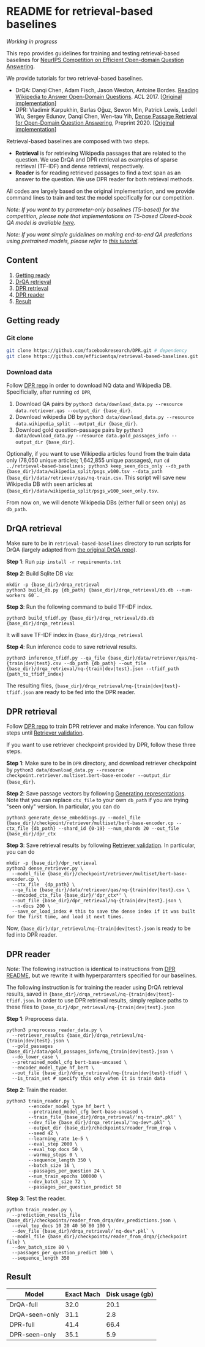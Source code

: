 # README for retrieval-based baselines

*Working in progress*

This repo provides guidelines for training and testing retrieval-based baselines for [NeurIPS Competition on Efficient Open-domain Question Answering](http://efficientqa.github.io/).

We provide tutorials for two retrieval-based baselines.

- DrQA: Danqi Chen, Adam Fisch, Jason Weston, Antoine Bordes. [Reading Wikipedia to Answer Open-Domain Questions](https://arxiv.org/abs/1704.00051). ACL 2017. [[Original implementation][drqa]]
- DPR: Vladimir Karpukhin, Barlas Oğuz, Sewon Min, Patrick Lewis, Ledell Wu, Sergey Edunov, Danqi Chen, Wen-tau Yih, [Dense Passage Retrieval for Open-Domain Question Answering](https://arxiv.org/abs/2004.04906), Preprint 2020. [[Original implementation][dpr]]

Retrieval-based baselines are composed with two steps.
- **Retrieval** is for retrieving Wikipedia passages that are related to the question. We use DrQA and DPR retrieval as examples of sparse retrieval (TF-IDF) and dense retrieval, respectively.
- **Reader** is for reading retrieved passages to find a text span as an answer to the question. We use DPR reader for both retrieval methods.

All codes are largely based on the original implementation, and we provide command lines to train and test the model specifically for our competition.

*Note: If you want to try parameter-only baselines (T5-based) for the competition, please note that implementations on T5-based Closed-book QA model is available [here](https://github.com/google-research/google-research/tree/master/t5_closed_book_qa).*

*Note: If you want simple guidelines on making end-to-end QA predictions using pretrained models, please refer to [this tutorial](https://github.com/efficientqa/efficientqa.github.io/blob/master/getting_started.md).*

## Content

1. [Getting ready](#getting-ready)
2. [DrQA retrieval](#drqa-retrieval)
3. [DPR retrieval](#dpr-retrieval)
4. [DPR reader](#dpr-reader)
5. [Result](#result)

## Getting ready

### Git clone

```bash
git clone https://github.com/facebookresearch/DPR.git # dependency
git clone https://github.com/efficientqa/retrieval-based-baselines.git # this repo
```

### Download data

Follow [DPR repo][dpr] in order to download NQ data and Wikipedia DB. Specificially, after running `cd DPR`,

1. Download QA pairs by `python3 data/download_data.py --resource data.retriever.qas --output_dir {base_dir}`.
2. Download wikipedia DB by `python3 data/download_data.py --resource data.wikipedia_split --output_dir {base_dir}`.
3. Download gold question-passage pairs by `python3 data/download_data.py --resource data.gold_passages_info --output_dir {base_dir}`.

Optionally, if you want to use Wikipedia articles found from the train data only (78,050 unique articles; 1,642,855 unique passages), run `cd ../retrieval-based-baselines; python3 keep_seen_docs_only --db_path {base_dir}/data/wikipedia_split/psgs_w100.tsv --data_path {base_dir}/data/retriever/qas/nq-train.csv`. This script will save new Wikipedia DB with seen articles at `{base_dir}/data/wikipedia_split/psgs_w100_seen_only.tsv`.

From now on, we will denote Wikipedia DBs (either full or seen only) as `db_path`.


## DrQA retrieval

Make sure to be in `retrieval-based-baselines` directory to run scripts for DrQA (largely adapted from [the original DrQA repo][drqa]).

**Step 1**: Run `pip install -r requirements.txt`

**Step 2**: Build Sqlite DB via:
```
mkdir -p {base_dir}/drqa_retrieval
python3 build_db.py {db_path} {base_dir}/drqa_retrieval/db.db --num-workers 60`.
```
**Step 3**: Run the following command to build TF-IDF index.
```
python3 build_tfidf.py {base_dir}/drqa_retrieval/db.db {base_dir}/drqa_retrieval
```
It will save TF-IDF index in `{base_dir}/drqa_retrieval`

**Step 4**: Run inference code to save retrieval results.
```
python3 inference_tfidf.py --qa_file {base_dir}/data/retriever/qas/nq-{train|dev|test}.csv --db_path {db_path} --out_file {base_dir}/drqa_retrieval/nq-{train|dev|test}.json --tfidf_path {path_to_tfidf_index}
```

The resulting files, `{base_dir}/drqa_retrieval/nq-{train|dev|test}-tfidf.json` are ready to be fed into the DPR reader.

## DPR retrieval

Follow [DPR repo][dpr] to train DPR retriever and make inference. You can follow steps until [Retriever validation](https://github.com/facebookresearch/DPR/tree/master#retriever-validation-against-the-entire-set-of-documents).


If you want to use retriever checkpoint provided by DPR, follow these three steps.

**Step 1**: Make sure to be in `DPR` directory, and download retriever checkpoint by `python3 data/download_data.py --resource checkpoint.retriever.multiset.bert-base-encoder --output_dir {base_dir}`.

**Step 2**: Save passage vectors by following [Generating representations](https://github.com/facebookresearch/DPR/tree/master#retriever-validation-against-the-entire-set-of-documents). Note that you can replace `ctx_file` to your own `db_path` if you are trying "seen only" version. In particular, you can do
```
python3 generate_dense_embeddings.py --model_file {base_dir}/checkpoint/retriever/multiset/bert-base-encoder.cp --ctx_file {db_path} --shard_id {0-19} --num_shards 20 --out_file {base_dir}/dpr_ctx
```

**Step 3**: Save retrieval results by following [Retriever validation](https://github.com/facebookresearch/DPR/tree/master#retriever-validation-against-the-entire-set-of-documents). In particular, you can do
```
mkdir -p {base_dir}/dpr_retrieval
python3 dense_retriever.py \
  --model_file {base_dir}/checkpoint/retriever/multiset/bert-base-encoder.cp \
  --ctx_file  {dp_path} \
  --qa_file {base_dir}/data/retriever/qas/nq-{train|dev|test}.csv \
  --encoded_ctx_file {base_dir}/'dpr_ctx*' \
  --out_file {base_dir}/dpr_retrieval/nq-{train|dev|test}.json \
  --n-docs 200 \
  --save_or_load_index # this to save the dense index if it was built for the first time, and load it next times.
```

Now, `{base_dir}/dpr_retrieval/nq-{train|dev|test}.json` is ready to be fed into DPR reader.

## DPR reader

*Note*: The following instruction is identical to instructions from [DPR README](https://github.com/facebookresearch/DPR#optional-reader-model-input-data-pre-processing), but we rewrite it with hyperparamters specified for our baselines.

The following instruction is for training the reader using DrQA retrieval results, saved in `{base_dir}/drqa_retrieval/nq-{train|dev|test}-tfidf.json`. In order to use DPR retrieval results, simply replace paths to these files to `{base_dir}/dpr_retrieval/nq-{train|dev|test}.json`

**Step 1**: Preprocess data.

```
python3 preprocess_reader_data.py \
  --retriever_results {base_dir}/drqa_retrieval/nq-{train|dev|test}.json \
  --gold_passages {base_dir}/data/gold_passages_info/nq_{train|dev|test}.json \
  --do_lower_case \
  --pretrained_model_cfg bert-base-uncased \
  --encoder_model_type hf_bert \
  --out_file {base_dir}/drqa_retrieval/nq-{train|dev|test}-tfidf \
  --is_train_set # specify this only when it is train data
```

**Step 2**: Train the reader.
```
python3 train_reader.py \
        --encoder_model_type hf_bert \
        --pretrained_model_cfg bert-base-uncased \
        --train_file {base_dir}/drqa_retrieval/'nq-train*.pkl' \
        --dev_file {base_dir}/drqa_retrieval/'nq-dev*.pkl' \
        --output_dir {base_dir}/checkpoints/reader_from_drqa \
        --seed 42 \
        --learning_rate 1e-5 \
        --eval_step 2000 \
        --eval_top_docs 50 \
        --warmup_steps 0 \
        --sequence_length 350 \
        --batch_size 16 \
        --passages_per_question 24 \
        --num_train_epochs 100000 \
        --dev_batch_size 72 \
        --passages_per_question_predict 50
```

**Step 3**: Test the reader.
```
python train_reader.py \
  --prediction_results_file {base_dir}/checkpoints/reader_from_drqa/dev_predictions.json \
  --eval_top_docs 10 20 40 50 80 100 \
  --dev_file {base_dir}/drqa_retrieval/`nq-dev*.pkl` \
  --model_file {base_dir}/checkpoints/reader_from_drqa/{checkpoint file} \
  --dev_batch_size 80 \
  --passages_per_question_predict 100 \
  --sequence_length 350
```

[drqa]: https://github.com/facebookresearch/DrQA/
[dpr]: https://github.com/facebookresearch/DPR

## Result

|Model|Exact Mach|Disk usage (gb)|
|---|---|---|
|DrQA-full|32.0|20.1|
|DrQA-seen-only|31.1|2.8|
|DPR-full|41.4|66.4|
|DPR-seen-only|35.1|5.9|



